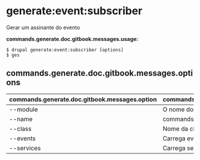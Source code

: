 # generate:event:subscriber
Gerar um assinante do evento

**commands.generate.doc.gitbook.messages.usage:**
```
$ drupal generate:event:subscriber [options]
$ ges  
```

## commands.generate.doc.gitbook.messages.options
commands.generate.doc.gitbook.messages.option | commands.generate.doc.gitbook.messages.details
-------|-------------
--module | O nome do módulo.
--name | commands.generate.service.options.name
--class | Nome da classe
--events | Carrega eventos do container
--services | Carrega serviços do container.
